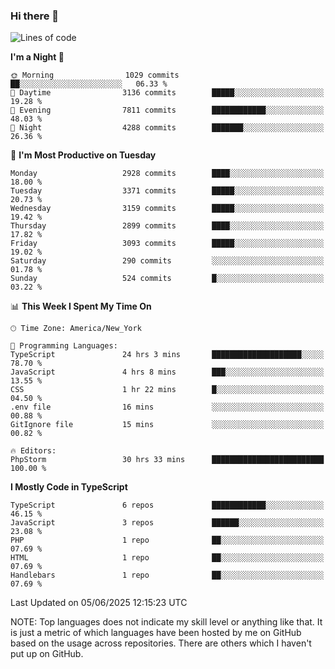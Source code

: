 ### Hi there 👋

<!--
**LynxJinxxy/LynxJinxxy** is a ✨ _special_ ✨ repository because its `README.md` (this file) appears on your GitHub profile.

Here are some ideas to get you started:

- 🔭 I’m currently working on ...
- 🌱 I’m currently learning ...
- 👯 I’m looking to collaborate on ...
- 🤔 I’m looking for help with ...
- 💬 Ask me about ...
- 📫 How to reach me: ...
- 😄 Pronouns: ...
- ⚡ Fun fact: ...
-->

<!--START_SECTION:waka-->
![Lines of code](https://img.shields.io/badge/From%20Hello%20World%20I%27ve%20Written-24.8%20million%20lines%20of%20code-blue)

**I'm a Night 🦉** 

```text
🌞 Morning                1029 commits        ██░░░░░░░░░░░░░░░░░░░░░░░   06.33 % 
🌆 Daytime                3136 commits        █████░░░░░░░░░░░░░░░░░░░░   19.28 % 
🌃 Evening                7811 commits        ████████████░░░░░░░░░░░░░   48.03 % 
🌙 Night                  4288 commits        ███████░░░░░░░░░░░░░░░░░░   26.36 % 
```
📅 **I'm Most Productive on Tuesday** 

```text
Monday                   2928 commits        ████░░░░░░░░░░░░░░░░░░░░░   18.00 % 
Tuesday                  3371 commits        █████░░░░░░░░░░░░░░░░░░░░   20.73 % 
Wednesday                3159 commits        █████░░░░░░░░░░░░░░░░░░░░   19.42 % 
Thursday                 2899 commits        ████░░░░░░░░░░░░░░░░░░░░░   17.82 % 
Friday                   3093 commits        █████░░░░░░░░░░░░░░░░░░░░   19.02 % 
Saturday                 290 commits         ░░░░░░░░░░░░░░░░░░░░░░░░░   01.78 % 
Sunday                   524 commits         █░░░░░░░░░░░░░░░░░░░░░░░░   03.22 % 
```


📊 **This Week I Spent My Time On** 

```text
🕑︎ Time Zone: America/New_York

💬 Programming Languages: 
TypeScript               24 hrs 3 mins       ████████████████████░░░░░   78.70 % 
JavaScript               4 hrs 8 mins        ███░░░░░░░░░░░░░░░░░░░░░░   13.55 % 
CSS                      1 hr 22 mins        █░░░░░░░░░░░░░░░░░░░░░░░░   04.50 % 
.env file                16 mins             ░░░░░░░░░░░░░░░░░░░░░░░░░   00.88 % 
GitIgnore file           15 mins             ░░░░░░░░░░░░░░░░░░░░░░░░░   00.82 % 

🔥 Editors: 
PhpStorm                 30 hrs 33 mins      █████████████████████████   100.00 % 
```

**I Mostly Code in TypeScript** 

```text
TypeScript               6 repos             ████████████░░░░░░░░░░░░░   46.15 % 
JavaScript               3 repos             ██████░░░░░░░░░░░░░░░░░░░   23.08 % 
PHP                      1 repo              ██░░░░░░░░░░░░░░░░░░░░░░░   07.69 % 
HTML                     1 repo              ██░░░░░░░░░░░░░░░░░░░░░░░   07.69 % 
Handlebars               1 repo              ██░░░░░░░░░░░░░░░░░░░░░░░   07.69 % 
```




 Last Updated on 05/06/2025 12:15:23 UTC
<!--END_SECTION:waka-->
NOTE: Top languages does not indicate my skill level or anything like that. It is just a metric of which languages have been hosted by me on GitHub based on the usage across repositories. There are others which I haven't put up on GitHub.
